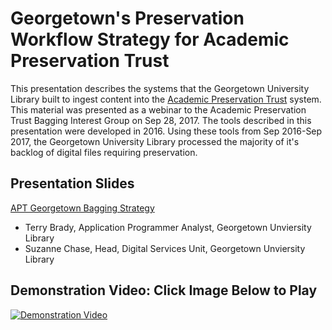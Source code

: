 # Georgetown's Preservation Workflow Strategy for Academic Preservation Trust

This presentation describes the systems that the Georgetown University Library built to ingest content into the [Academic Preservation Trust](http://aptrust.org/) system.  
This material was presented as a webinar to the Academic Preservation Trust Bagging Interest Group on Sep 28, 2017.
The tools described in this presentation were developed in 2016.  Using these tools from Sep 2016-Sep 2017, the Georgetown University Library processed the majority of it's backlog of digital files requiring preservation.

## Presentation Slides
[APT Georgetown Bagging Strategy](https://docs.google.com/presentation/d/e/2PACX-1vQa6qObo617BtslVo6AxutjZ6duHyp0UluFuURw5_sHIHTDP54KH1t8nCcjayn9CAXRNyj-TkwE5Xc5/pub?start=false&loop=false&delayms=3000)

* Terry Brady, Application Programmer Analyst, Georgetown Unviersity Library
* Suzanne Chase, Head, Digital Services Unit, Georgetown Unviersity Library

## Demonstration Video: Click Image Below to Play
[![Demonstration Video](https://img.youtube.com/vi/EnXVI9rCxdM/0.jpg)](https://www.youtube.com/watch?v=EnXVI9rCxdM&t=10s)
